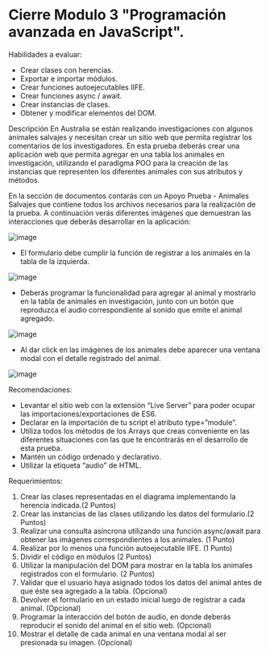 # Cierre Modulo 3 "Programación avanzada en JavaScript".

Habilidades a evaluar:
- Crear clases con herencias.
- Exportar e importar módulos.
- Crear funciones autoejecutables IIFE.
- Crear funciones async / await.
- Crear instancias de clases.
- Obtener y modificar elementos del DOM.


Descripción
En Australia se están realizando investigaciones con algunos animales salvajes y necesitan crear un sitio web que permita registrar los comentarios de los investigadores. En esta prueba deberás crear una aplicación web que permita agregar en una tabla los animales en investigación, utilizando el paradigma POO para la creación de las instancias que representen los diferentes animales con sus atributos y métodos.

En la sección de documentos contarás con un Apoyo Prueba - Animales Salvajes que contiene todos los archivos necesarios para la realización de la prueba. A continuación
verás diferentes imágenes que demuestran las interacciones que deberás desarrollar en la aplicación:

![image](https://user-images.githubusercontent.com/96355317/166330833-cfd91cd0-5664-4a7d-82b3-2a4fd76b6557.png)

- El formulario debe cumplir la función de registrar a los animales en la tabla de la izquierda.

![image](https://user-images.githubusercontent.com/96355317/166330895-b39d2fbe-ea7e-462d-bae2-25ae45b89e31.png)

- Deberás programar la funcionalidad para agregar al animal y mostrarlo en la tabla de animales en investigación, junto con un botón que reproduzca el audio correspondiente al sonido que emite el animal agregado.

![image](https://user-images.githubusercontent.com/96355317/166330939-5c497cdb-5c6f-45e2-aefb-e8b1818bb14a.png)

- Al dar click en las imágenes de los animales debe aparecer una ventana modal con el detalle registrado del animal.

![image](https://user-images.githubusercontent.com/96355317/166330978-9bf892da-91d2-4b53-8130-a2ef8970b9a8.png)

Recomendaciones:
- Levantar el sitio web con la extensión “Live Server” para poder ocupar las importaciones/exportaciones de ES6.
- Declarar en la importación de tu script el atributo type=”module”.
- Utiliza todos los métodos de los Arrays que creas conveniente en las diferentes situaciones con las que te encontrarás en el desarrollo de esta prueba.
- Mantén un código ordenado y declarativo.
- Utilizar la etiqueta “audio” de HTML.

Requerimientos:
1. Crear las clases representadas en el diagrama implementando la herencia indicada.(2 Puntos)
2. Crear las instancias de las clases utilizando los datos del formulario.(2 Puntos)
3. Realizar una consulta asíncrona utilizando una función async/await para obtener las imágenes correspondientes a los animales. (1 Punto)
4. Realizar por lo menos una función autoejecutable IIFE. (1 Punto)
5. Dividir el código en módulos (2 Puntos)
6. Utilizar la manipulación del DOM para mostrar en la tabla los animales registrados con el formulario. (2 Puntos)
7. Validar que el usuario haya asignado todos los datos del animal antes de que éste sea agregado a la tabla. (Opcional)
8. Devolver el formulario en un estado inicial luego de registrar a cada animal. (Opcional)
9. Programar la interacción del botón de audio, en donde deberás reproducir el sonido del animal en el sitio web. (Opcional)
10. Mostrar el detalle de cada animal en una ventana modal al ser presionada su imagen. (Opcional)

